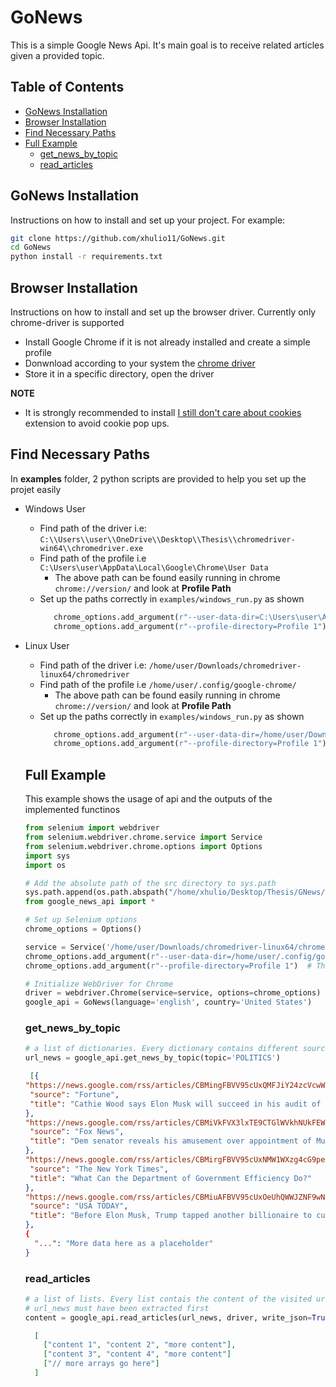 # GoNews 
This is a simple Google News Api. It's main goal is to receive related articles given a provided topic. 

## Table of Contents
- [GoNews Installation](#gonews-installation)
- [Browser Installation](#browser-installation)
- [Find Necessary Paths](#find-necessary-paths)
- [Full Example](#full-example)
  - [get_news_by_topic](#get_news_by_topic)
  - [read_articles](#read_articles)

## GoNews Installation 
Instructions on how to install and set up your project. For example:
```bash
git clone https://github.com/xhulio11/GoNews.git
cd GoNews
python install -r requirements.txt
```
## Browser Installation
Instructions on how to install and set up the browser driver. 
Currently only chrome-driver is supported 

- Install Google Chrome if it is not already installed and create a simple profile 
- Donwnload according to your system the [chrome driver](https://googlechromelabs.github.io/chrome-for-testing/)
- Store it in a specific directory, open the driver

**NOTE**
* It is strongly recommended to install [I still don't care about cookies](https://chromewebstore.google.com/detail/i-still-dont-care-about-c/edibdbjcniadpccecjdfdjjppcpchdlm) extension
  to avoid cookie pop ups. 

## Find Necessary Paths 
In <b>examples</b> folder, 2 python scripts are provided to help you set up the projet easily 
- Windows User
  - Find path of the driver i.e: ```C:\\Users\\user\\OneDrive\\Desktop\\Thesis\\chromedriver-win64\\chromedriver.exe```
  - Find path of the profile i.e ```C:\Users\user\AppData\Local\Google\Chrome\User Data```
    - The above path can be found easily running in chrome ```chrome://version/``` and look at <b> Profile Path </b>
  - Set up the paths correctly in ```examples/windows_run.py``` as shown
    ```python
       chrome_options.add_argument(r"--user-data-dir=C:\Users\user\AppData\Local\Google\Chrome\User Data")
       chrome_options.add_argument(r"--profile-directory=Profile 1") 
    ```
- Linux User
  - Find path of the driver i.e: ```/home/user/Downloads/chromedriver-linux64/chromedriver```
  - Find path of the profile i.e ```/home/user/.config/google-chrome/```
    - The above path can be found easily running in chrome ```chrome://version/``` and look at <b> Profile Path </b>
  - Set up the paths correctly in ```examples/windows_run.py``` as shown
    ```python
       chrome_options.add_argument(r"--user-data-dir=/home/user/Downloads/chromedriver-linux64/chromedriver")
       chrome_options.add_argument(r"--profile-directory=Profile 1") 
    ```
  ## Full Example
  This example shows the usage of api and the outputs of the implemented functinos
  
  ```python
  from selenium import webdriver
  from selenium.webdriver.chrome.service import Service
  from selenium.webdriver.chrome.options import Options
  import sys
  import os
  
  # Add the absolute path of the src directory to sys.path
  sys.path.append(os.path.abspath("/home/xhulio/Desktop/Thesis/GNews/src"))
  from google_news_api import *
  
  # Set up Selenium options
  chrome_options = Options()
  
  service = Service('/home/user/Downloads/chromedriver-linux64/chromedriver')  # Path to ChromeDriver
  chrome_options.add_argument(r"--user-data-dir=/home/user/.config/google-chrome/")  # Root directory for Chrome user data
  chrome_options.add_argument(r"--profile-directory=Profile 1")  # The profile folder you created
  
  # Initialize WebDriver for Chrome 
  driver = webdriver.Chrome(service=service, options=chrome_options)
  google_api = GoNews(language='english', country='United States')

  ```
  ### get_news_by_topic
  ```python
  # a list of dictionaries. Every dictionary contains different sources of the same news
  url_news = google_api.get_news_by_topic(topic='POLITICS')
  ```
  ```json
   [{
  "https://news.google.com/rss/articles/CBMingFBVV95cUxQMFJiY24zcVcwWkFGbnRtckFtSFpITkxzVWZHeWpHVlp4azhtUDhvTjFRUjM5eUl5QXQ2dTN5U2tIb2s1T1RjSWdwY1dlSDh5Y2d1VkE3NHd1SFFkdEktNU9vZ2V1UTZKWXVpeWZPRGRySm5ENVZ3TFFvUXZjVXV4aENqSmFUZkRPQ25Pdjhnb3FHRWFiSDc2NmJwTHNwQQ?oc=5": {
   "source": "Fortune",
   "title": "Cathie Wood says Elon Musk will succeed in his audit of the federal government because he has 'more proprietary data' than anyone"
  },
  "https://news.google.com/rss/articles/CBMiVkFVX3lxTE9CTGlWVkhNUkFEWE4zYkNIdzR1cW1RSGJFS1ZYWHh1R3I5YXlfeU1vb3FhdFU5SkJkRWJGcFJmSV9uMWkzemNfcnhVaE40SjNLU1l4WHdn?oc=5": {
   "source": "Fox News",
   "title": "Dem senator reveals his amusement over appointment of Musk, Ramaswamy for DOGE"
  },
  "https://news.google.com/rss/articles/CBMirgFBVV95cUxNMW1WXzg4cG9peXpFVnlnVTUyU1pGdWhYYlNqbWQ5QmQxejgzQXlRdkR1UVoxbXRabDZBWEtjX19DT2hMeUNEZVlxSGpuSy01Njdub1pKdXpycEN1SV9fRDVtWjJncE91d01acVR3bmE2QkpNdXZVV19fUEkzQUh6amVqN0ZGTVNnakJlTUNnS3N5SlRnY09XVHlpc0l6cHd6TjhkdlhLcDNPQ2JMaXc?oc=5": {
   "source": "The New York Times",
   "title": "What Can the Department of Government Efficiency Do?"
  },
  "https://news.google.com/rss/articles/CBMiuAFBVV95cUxOeUhQWWJZNF9wN015OHJ1czB1S2t6cVVKcXVVbHhvN2FyY0h6SldLWkpNck5URFZpSUlwSEh1eXAyenoxQUVodTBGYk5Nc2YwV1VxZkR4Q3J0WjQ3Wl9rRWlsWEp0UkhWSlFXN2llQnVxclJENzJBdV94WnJDR0V6M0VmQ0xyYlAxWUU3bGIwZXZPS09NemtCa09kVHJ4bjVsaUI4eHNYbVJObGNCenpXRTNOQkdOOHhM?oc=5": {
   "source": "USA TODAY",
   "title": "Before Elon Musk, Trump tapped another billionaire to cut costs. It didn't end well"
  },
  {
    "...": "More data here as a placeholder"
  }
  ```
  ### read_articles
  ``` python
  # a list of lists. Every list contais the content of the visited urls above
  # url_news must have been extracted first 
  content = google_api.read_articles(url_news, driver, write_json=True, max_topics=1)
  ```
  ```json
    [
      ["content 1", "content 2", "more content"],
      ["content 3", "content 4", "more content"]
      ["// more arrays go here"]
    ]
  ```
